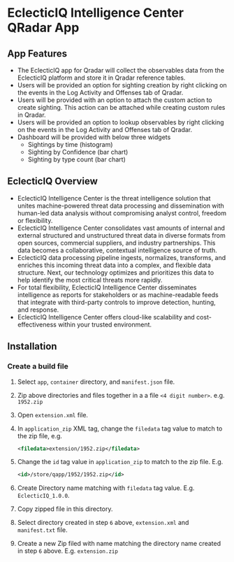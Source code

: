 # EclecticIQ Intelligence Center QRadar App

## App Features

* The EclecticIQ app for Qradar will collect the observables data from the EclecticIQ platform and store it in Qradar reference tables. 
* Users will be provided an option for sighting creation by right clicking on the events in the Log Activity and Offenses tab of Qradar.
* Users will be provided with an option to attach the custom action to create sighting. This action can be attached while creating custom rules in Qradar. 
* Users will be provided an option to lookup observables  by right clicking on the events in the Log Activity and Offenses tab of Qradar.
* Dashboard will be provided with below three widgets
	* Sightings by time (histogram) 
	* Sighting by Confidence (bar chart) 
	* Sighting by type count (bar chart) 

## EclecticIQ Overview

* EclecticIQ Intelligence Center is the threat intelligence solution that unites machine-powered threat data processing and dissemination with human-led data analysis without compromising analyst control, freedom or flexibility.
* EclecticIQ Intelligence Center consolidates vast amounts of internal and external structured and unstructured threat data in diverse formats from open sources, commercial suppliers, and industry partnerships. This data becomes a collaborative, contextual intelligence source of truth.
* EclecticIQ data processing pipeline ingests, normalizes, transforms, and enriches this incoming threat data into a complex, and flexible data structure. Next, our technology optimizes and prioritizes this data to help identify the most critical threats more rapidly.
* For total flexibility, EclecticIQ Intelligence Center disseminates intelligence as reports for stakeholders or as machine-readable feeds that integrate with third-party controls to improve detection, hunting, and response.
* EclecticIQ Intelligence Center offers cloud-like scalability and cost-effectiveness within your trusted environment.

## Installation

### Create a build file

1. Select `app`, `container` directory, and `manifest.json` file.
2. Zip above directories and files together in a a file `<4 digit number>`. e.g. `1952.zip`
3. Open `extension.xml` file.
4. In `application_zip` XML tag, change the `filedata` tag value to match to the zip file, e.g.

   ```xml
   <filedata>extension/1952.zip</filedata>
   ```
5. Change the `id` tag value in `application_zip` to match to the zip file. E.g.
   ```xml
   <id>/store/qapp/1952/1952.zip</id>
   ```
6. Create Directory name matching with `filedata` tag value. E.g. `EclecticIQ_1.0.0`.
7. Copy zipped file in this directory.
8. Select directory created in step `6` above, `extension.xml` and `manifest.txt` file.
9. Create a new Zip filed with name matching the directory name created in step `6` above. E.g. `extension.zip`